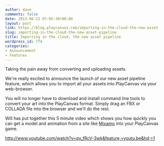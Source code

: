 ```yaml
---
author: dave
comments: false
date: 2013-06-21 07:05:38+00:00
layout: post
link: https://blog.playcanvas.com/importing-in-the-cloud-the-new-asset-pipeline/
slug: importing-in-the-cloud-the-new-asset-pipeline
title: Importing in the cloud, the new asset pipeline
wordpress_id: 774
categories:
- Announcement
- Features
---
```


Taking the pain away from converting and uploading assets.

We're really excited to announce the launch of our new asset pipeline feature, which allows you to import all your assets into PlayCanvas via your web-browser. 

You will no longer have to download and install command line tools to convert your art into the PlayCanvas format. Simply drag an FBX or COLLADA file into the browser and we'll do the rest. 

Will has put together this 5 minute video which shows you how quickly you can get a model and animation from a site like [Mixamo](http://mixamo.com/) into your PlayCanvas game.

http://www.youtube.com/watch?v=qy_fRcV-3wk&feature;=youtu.be&hd;=1

